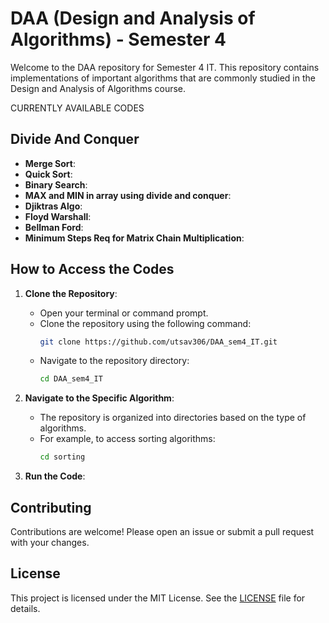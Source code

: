 # DAA (Design and Analysis of Algorithms) - Semester 4

Welcome to the DAA repository for Semester 4 IT. This repository contains implementations of important algorithms that are commonly studied in the Design and Analysis of Algorithms course.

CURRENTLY AVAILABLE CODES

## Divide And Conquer

- **Merge Sort**:
- **Quick Sort**: 
- **Binary Search**:
- **MAX and MIN in array using divide and conquer**:
- **Djiktras Algo**:
- **Floyd Warshall**: 
- **Bellman Ford**:
- **Minimum Steps Req for Matrix Chain Multiplication**:



## How to Access the Codes

1. **Clone the Repository**:
   - Open your terminal or command prompt.
   - Clone the repository using the following command:
     ```sh
     git clone https://github.com/utsav306/DAA_sem4_IT.git
     ```
   - Navigate to the repository directory:
     ```sh
     cd DAA_sem4_IT
     ```

2. **Navigate to the Specific Algorithm**:
   - The repository is organized into directories based on the type of algorithms.
   - For example, to access sorting algorithms:
     ```sh
     cd sorting

3. **Run the Code**:
 

## Contributing

Contributions are welcome! Please open an issue or submit a pull request with your changes.

## License

This project is licensed under the MIT License. See the [LICENSE](LICENSE) file for details.
